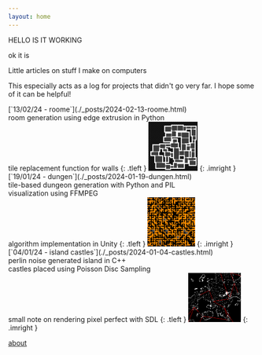 ```yaml
---
layout: home
---
```


HELLO IS IT WORKING

ok it is

Little articles on stuff I make on computers

This especially acts as a log for projects that didn't go very far. I hope some of it can be helpful!

<!--
<p style="float: left;">
[19/01/24 - dungen](./_posts/2024-01-19-dungen.html)<br>
tile-based dungeon generation with Python and PIL - visualization using FFMPEG
</p>
<img src="assets/img/dungen/d5.png" height=100px style="float: right;">
-->

<div class="postbox" markdown="1">
[`13/02/24 - roome`](./_posts/2024-02-13-roome.html)<br>
room generation using edge extrusion in Python<br>tile replacement function for walls
{: .tleft }

<img src="assets/img/prev/prev_roome.png" height=100px>
{: .imright }
</div>


<div class="postbox" markdown="1">
[`19/01/24 - dungen`](./_posts/2024-01-19-dungen.html)<br>
tile-based dungeon generation with Python and PIL<br>visualization using FFMPEG<br>algorithm implementation in Unity
{: .tleft }

<img src="assets/img/prev/prev_dungen.png" height=100px>
{: .imright }
</div>


<div class="postbox" markdown="1">
[`04/01/24 - island castles`](./_posts/2024-01-04-castles.html)<br>
perlin noise generated island in C++<br>castles placed using Poisson Disc Sampling<br>small note on rendering pixel perfect with SDL
{: .tleft }

<img src="assets/img/prev/prev_islands.png" height=100px>
{: .imright }
</div>

[about](./about.markdown)
